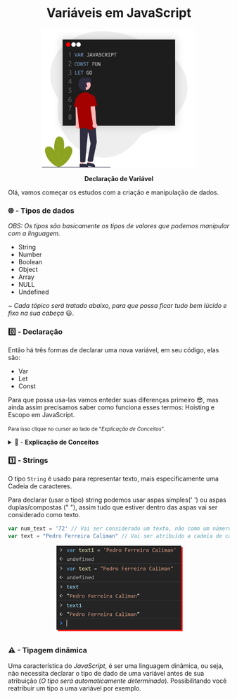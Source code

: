 <h1 align="center"> 
  Variáveis em JavaScript
</h1>

<p align="center">
  <img alt="Editor de Texto com elementos artísticos" src="../.github/VAR1_Banner.png" width="350px"/>
</p>
<p align="center"><strong>Declaração de Variável</strong></p>

Olá, vamos começar os estudos com a criação e manipulação de dados.

### 🌐 - Tipos de dados

<p><em>OBS: Os tipos são basicamente os tipos de valores que podemos manipular com a linguagem.</em>
  <ul>
    <li>String</li>
    <li>Number</li>
    <li>Boolean</li>
    <li>Object</li>
    <li>Array</li>
    <li>NULL</li>
    <li>Undefined</li>
  </ul>
  <i>~ Cada tópico será tratado abaixo, para que possa ficar tudo bem lúcido e fixo na sua cabeça</i> 😃.
</p>

### 0️⃣ - Declaração

Então há três formas de declarar uma nova variável, em seu código, elas são:

<ul>
    <li>Var</li>
    <li>Let</li>
    <li>Const</li>
</ul>

Para que possa usa-las vamos enteder suas diferenças primeiro 😎, mas ainda assim precisamos saber como funciona esses termos: Hoisting e Escopo em JavaScript.

<small>Para isso clique no cursor ao lado de "*Explicação de Conceitos*".</small>

<details>
  <summary>
    📃 - <b>Explicação de Conceitos</b>
  </summary>

##### *️⃣ - Hoisting

Uma das vantagens do JavaScript em colocar declarações de função na memória **antes mesmo de executar** qualquer parte do código, permitindo que você use uma função antes mesmo de declarar. 

> (_Como se a Linguagem levasse a declaração para cima_)

<p align="center">
  <img alt="Console de Depuração do Navegador, com uma sequencia de declaração de função" src="../.github/Ambiente_3.png" width="300px"/>
</p>

> `fuction` - Declaração de uma função (será comentado melhor mais tarde 😃).
> `return` - Após termino da execução da função e especifica um valor a ser devolvido ao chamador de função.

Deve fixar que **somente** as declarações sáo hoisted(içadas, em português), por exemplo:

<p align="center">
  <img alt="Console de Depuração do Navegador, com uma sequencia de declaração de função" src="../.github/Ambiente_4.png" width="300px"/>
</p>

> Observe que a atribuição não aparece `(num = 6)`, mas sim `undefined`, por somente ter declarado o espaço para alocar a variável.

##### *️⃣ - Escopo

A diferença entre eles é em relação ao escopo, na qual o <strong>escopo</strong> é acessibilidade de objetos, variáveis e funções em diferentes partes do código, de forma curta ele é quem determina quais são os dados que podem ser acessados em uma determinada parte do código.

<p align="center">
  <img alt="Editor de Texto com uma função soma" src="../.github/Ambiente_2.png" width="350px"/>
</p>

> `console.log` - Exibe uma mensagem no Console.

Para entendermos as secções do escopo, veja a imagem abaixo:

<p align="center">
  <img alt="Editor de Texto com comentários das secções de escopo" src="../.github/Ambiente_5.png" width="350px"/>
  <figcaption><i>Observe as posições dos comentários</i></figcaption>
</p>


<ul>
  <li><b>Global</b></li>

  No escopo global, você pode acessar a variável em qualquer outro lugar do seu código 😱, como podemos ver a "`name`" é uma variável global tendo essa propriedade.

  Sendo uma característica única da declaração `var`.

<p align="center">
  <img alt="Editor de Texto com declaração e exibição da atribuição" src="../.github/Ambiente_6.png" width="450px"/>
  <figcaption align="center"><i>A var em  <strong>escopo global</strong></i></figcaption>
</p>

<p align="center">
  <img alt="Editor de Texto com declaração e exibição da atribuição" src="../.github/Ambiente_7.png" width="450px"/>
  <figcaption align="center">
    <i>Var sendo usada em <strong>escopo de função</strong></i>
  </figcaption>
</p>

Perceba que ao sair da função **não temos mais o acesso a variável**.

  <li><b>Função</b></li>



  <li><b>Bloco</b></li>



</ul>

</details> <!-- Conceitos -->

### 1️⃣ - Strings

O tipo `String` é usado para representar texto, mais especificamente uma Cadeia de caracteres.

Para declarar (usar o tipo) string podemos usar aspas simples(' ') ou aspas duplas/compostas (" "), assim tudo que estiver dentro das aspas vai ser considerado como texto.

```js
var num_text = '72' // Vai ser considerado um texto, não como um número
var text = "Pedro Ferreira Caliman" // Vai ser atribuído a cadeia de caracteres a variável text
```

<p align="center">
  <img alt="Console de Depuração do Navegador, com uma sequencia de declaração" src="../.github/string1.png" width="300px"/>
</p>

### ⚠ - Tipagem dinâmica

Uma característica do <em>JavaScript</em>, é ser uma linguagem dinâmica, ou seja, não necessita declarar o tipo de dado de uma variável antes de sua atribuição (<em>O tipo será automaticamente determinado</em>). Possibilitando você reatribuir um tipo a uma variável por exemplo.


